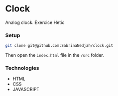 # Clock
Analog clock.
Exercice Hetic

### Setup
```bash
git clone git@github.com:SabrinaNedjah/clock.git
```

Then open the `index.html` file in the `/src` folder.

### Technologies
- HTML
- CSS
- JAVASCRIPT
